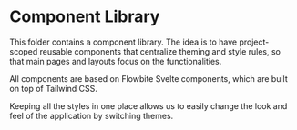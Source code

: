 # Component Library

This folder contains a component library. The idea is to have project-scoped
reusable components that centralize theming and style rules, so that main pages
and layouts focus on the functionalities.

All components are based on Flowbite Svelte components, which are built on top
of Tailwind CSS.

Keeping all the styles in one place allows us to easily change the look and feel
of the application by switching themes.
